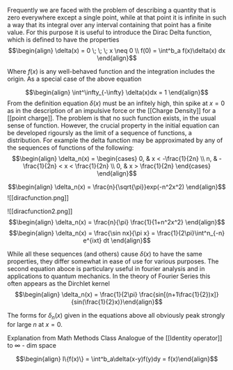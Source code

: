 Frequently we are faced with the problem of describing a quantity that is zero everywhere except a single point, while at that point it is infinite in such a way that its integral over any interval containing that point has a finite value. For this purpose it is useful to introduce the Dirac Delta function, which is defined to have the properties
$$\begin{align} \delta(x) = 0 \; \; \; x \neq 0 \\ f(0) = \int^b_a f(x)\delta(x) dx \end{align}$$

Where $f(x)$ is any well-behaved function and the integration includes the origin. As a special case of the above equation

$$\begin{align} \int^\infty_{-\infty} \delta(x)dx = 1 \end{align}$$
From the definition equation $\delta(x)$ must be an infitely high, thin spike at $x = 0$ as in the description of an impulsive force or the [[Charge Density]] for a [[point charge]]. The problem is that no such function exists, in the usual sense of function. However, the crucial property in the initial equation can be developed rigoursly as the limit of a sequence of functions, a distribution. For example the delta function may be approximated by any of the sequences of functions of the following:
$$\begin{align} \delta_n(x) = \begin{cases} 0, & x < -\frac{1}{2n} \\ n, & -\frac{1}{2n} < x < \frac{1}{2n} \\ 0, & x > \frac{1}{2n} \end{cases} \end{align}$$

$$\begin{align} \delta_n(x) = \frac{n}{\sqrt{\pi}}exp(-n^2x^2) \end{align}$$![[diracfunction.png]]

![[diracfunction2.png]]
$$\begin{align} \delta_n(x) = \frac{n}{\pi} \frac{1}{1+n^2x^2} \end{align}$$
$$\begin{align} \delta_n(x) = \frac{\sin nx}{\pi x} = \frac{1}{2\pi}\int^n_{-n} e^{ixt} dt \end{align}$$

While all these sequences  (and others) cause $\delta(x)$ to have the same properties, they differ somewhat in ease of use for various purposes. The second equation aboce is particulary useful in fourier analysis and in applications to quantum mechanics. In the theory of Fourier Series this often appears as the Dirchlet kernel
$$\begin{align} \delta_n(x) = \frac{1}{2\pi} \frac{sin[(n+1\frac{1}{2})x]}{sin(\frac{1}{2}x)}\end{align}$$

The forms for $\delta_n(x)$ given in the equations above all obviously peak strongly for large $n$ at $x = 0$. 


Explanation from Math Methods Class
Analogue of the [[Identity operator]] to $\infty$ - dim space

$$\begin{align} I\{f(x)\} = \int^b_a\delta(x-y)f(y)dy = f(x)\end{align}$$